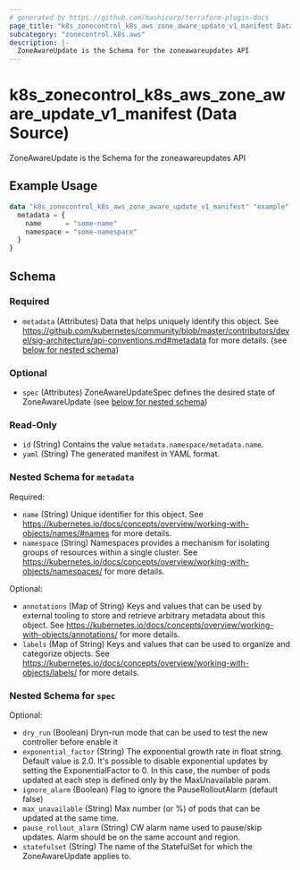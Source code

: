 ```yaml
---
# generated by https://github.com/hashicorp/terraform-plugin-docs
page_title: "k8s_zonecontrol_k8s_aws_zone_aware_update_v1_manifest Data Source - terraform-provider-k8s"
subcategory: "zonecontrol.k8s.aws"
description: |-
  ZoneAwareUpdate is the Schema for the zoneawareupdates API
---
```


# k8s_zonecontrol_k8s_aws_zone_aware_update_v1_manifest (Data Source)

ZoneAwareUpdate is the Schema for the zoneawareupdates API

## Example Usage

```terraform
data "k8s_zonecontrol_k8s_aws_zone_aware_update_v1_manifest" "example" {
  metadata = {
    name      = "some-name"
    namespace = "some-namespace"
  }
}
```

<!-- schema generated by tfplugindocs -->
## Schema

### Required

- `metadata` (Attributes) Data that helps uniquely identify this object. See https://github.com/kubernetes/community/blob/master/contributors/devel/sig-architecture/api-conventions.md#metadata for more details. (see [below for nested schema](#nestedatt--metadata))

### Optional

- `spec` (Attributes) ZoneAwareUpdateSpec defines the desired state of ZoneAwareUpdate (see [below for nested schema](#nestedatt--spec))

### Read-Only

- `id` (String) Contains the value `metadata.namespace/metadata.name`.
- `yaml` (String) The generated manifest in YAML format.

<a id="nestedatt--metadata"></a>
### Nested Schema for `metadata`

Required:

- `name` (String) Unique identifier for this object. See https://kubernetes.io/docs/concepts/overview/working-with-objects/names/#names for more details.
- `namespace` (String) Namespaces provides a mechanism for isolating groups of resources within a single cluster. See https://kubernetes.io/docs/concepts/overview/working-with-objects/namespaces/ for more details.

Optional:

- `annotations` (Map of String) Keys and values that can be used by external tooling to store and retrieve arbitrary metadata about this object. See https://kubernetes.io/docs/concepts/overview/working-with-objects/annotations/ for more details.
- `labels` (Map of String) Keys and values that can be used to organize and categorize objects. See https://kubernetes.io/docs/concepts/overview/working-with-objects/labels/ for more details.


<a id="nestedatt--spec"></a>
### Nested Schema for `spec`

Optional:

- `dry_run` (Boolean) Dryn-run mode that can be used to test the new controller before enable it
- `exponential_factor` (String) The exponential growth rate in float string. Default value is 2.0. It's possible to disable exponential updates by setting the ExponentialFactor to 0. In this case, the number of pods updated at each step is defined only by the MaxUnavailable param.
- `ignore_alarm` (Boolean) Flag to ignore the PauseRolloutAlarm (default false)
- `max_unavailable` (String) Max number (or %) of pods that can be updated at the same time.
- `pause_rollout_alarm` (String) CW alarm name used to pause/skip updates. Alarm should be on the same account and region.
- `statefulset` (String) The name of the StatefulSet for which the ZoneAwareUpdate applies to.
